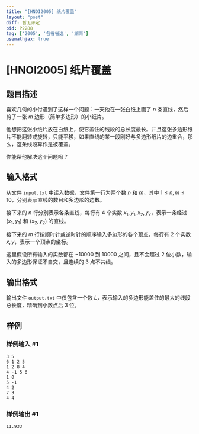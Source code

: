 ```yaml
---
title: "[HNOI2005] 纸片覆盖"
layout: "post"
diff: 暂无评定
pid: P2288
tag: ['2005', '各省省选', '湖南']
usemathjax: true
---
```


# [HNOI2005] 纸片覆盖
## 题目描述

喜欢几何的小付遇到了这样一个问题：一天他在一张白纸上画了 $n$ 条直线，然后剪了一张 $m$ 边形（简单多边形）的小纸片。

他想把这张小纸片放在白纸上，使它盖住的线段的总长度最长。并且这张多边形纸片不能翻转或旋转，只能平移，如果直线的某一段刚好与多边形纸片的边重合，那么，这条线段算作是被覆盖。

你能帮他解决这个问题吗？
## 输入格式

从文件 `input.txt` 中读入数据，文件第一行为两个数 $n$ 和 $m$，其中 $1\leq n,m\leq10$，分别表示直线的数目和多边形的边数。

接下来的 $n$ 行分别表示各条直线，每行有 $4$ 个实数 $x_1,y_1,x_2,y_2$，表示一条经过 $\left(x_1,y_1\right)$ 和 $\left(x_2,y_2\right)$ 的直线。

接下来的 $m$ 行按顺时针或逆时针的顺序输入多边形的各个顶点，每行有 $2$ 个实数 $x,y$，表示一个顶点的坐标。

这里假设所有输入的实数都在 $-10000$ 到 $10000$ 之间，且不会超过 $2$ 位小数，输入的多边形保证不自交，且连续的 $3$ 点不共线。

## 输出格式

输出文件 `output.txt` 中仅包含一个数 $L$，表示输入的多边形能盖住的最大的线段总长度，精确到小数点后 $3$ 位。
## 样例

### 样例输入 #1
```
3 5
6 1 2 5
1 2 8 4
4 -1 5 6
1 0
5 -1
4 2
7 3
4 4

```
### 样例输出 #1
```
11.933

```
